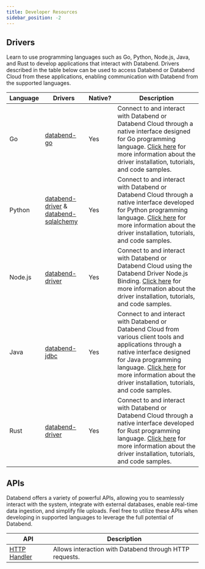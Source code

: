 ```yaml
---
title: Developer Resources
sidebar_position: -2
---
```


## Drivers

Learn to use programming languages such as Go, Python, Node.js, Java, and Rust to develop applications that interact with Databend. Drivers described in the table below can be used to access Databend or Databend Cloud from these applications, enabling communication with Databend from the supported languages.

| Language | Drivers                                                                                                                              | Native? | Description                                                                                                                                                                                                                                                                                |
| -------- | ------------------------------------------------------------------------------------------------------------------------------------ | ------- | ------------------------------------------------------------------------------------------------------------------------------------------------------------------------------------------------------------------------------------------------------------------------------------------ |
| Go       | [ databend-go ](https://github.com/databendlabs/databend-go)                                                                         | Yes     | Connect to and interact with Databend or Databend Cloud through a native interface designed for Go programming language. [Click here](00-drivers/00-golang.md) for more information about the driver installation, tutorials, and code samples.                                            |
| Python   | [databend-driver](https://pypi.org/project/databend-driver/) & [ databend-sqlalchemy ](https://github.com/databendcloud/databend-py) | Yes     | Connect to and interact with Databend or Databend Cloud through a native interface developed for Python programming language. [Click here](00-drivers/01-python.md) for more information about the driver installation, tutorials, and code samples.                                       |
| Node.js  | [databend-driver](https://www.npmjs.com/package/databend-driver)                                                                     | Yes     | Connect to and interact with Databend or Databend Cloud using the Databend Driver Node.js Binding. [Click here](00-drivers/02-nodejs.md) for more information about the driver installation, tutorials, and code samples.                                                                  |
| Java     | [databend-jdbc](https://github.com/databendcloud/databend-jdbc)                                                                      | Yes     | Connect to and interact with Databend or Databend Cloud from various client tools and applications through a native interface designed for Java programming language. [Click here](00-drivers/03-jdbc.md) for more information about the driver installation, tutorials, and code samples. |
| Rust     | [databend-driver](https://github.com/databendlabs/BendSQL/tree/main/driver)                                                          | Yes     | Connect to and interact with Databend or Databend Cloud through a native interface developed for Rust programming language. [Click here](00-drivers/04-rust.md) for more information about the driver installation, tutorials, and code samples.                                           |

## APIs

Databend offers a variety of powerful APIs, allowing you to seamlessly interact with the system, integrate with external databases, enable real-time data ingestion, and simplify file uploads. Feel free to utilize these APIs when developing in supported languages to leverage the full potential of Databend.

| API                             | Description                                             |
| ------------------------------- | ------------------------------------------------------- |
| [HTTP Handler](10-apis/http.md) | Allows interaction with Databend through HTTP requests. |
